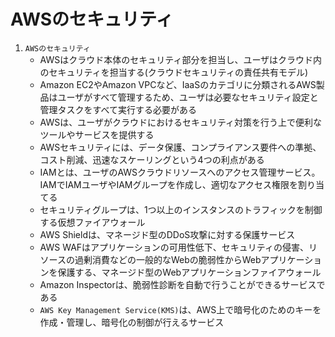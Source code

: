 # AWSのセキュリティ

1. `AWSのセキュリティ`
   - AWSはクラウド本体のセキュリティ部分を担当し、ユーザはクラウド内のセキュリティを担当する(クラウドセキュリティの責任共有モデル)
   - Amazon EC2やAmazon VPCなど、IaaSのカテゴリに分類されるAWS製品はユーザがすべて管理するため、ユーザは必要なセキュリティ設定と管理タスクをすべて実行する必要がある
   - AWSは、ユーザがクラウドにおけるセキュリティ対策を行う上で便利なツールやサービスを提供する
   - AWSセキュリティには、データ保護、コンプライアンス要件への準拠、コスト削減、迅速なスケーリングという4つの利点がある
   - IAMとは、ユーザのAWSクラウドリソースへのアクセス管理サービス。IAMでIAMユーザやIAMグループを作成し、適切なアクセス権限を割り当てる
   - セキュリティグループは、1つ以上のインスタンスのトラフィックを制御する仮想ファイアウォール
   - AWS Shieldは、マネージド型のDDoS攻撃に対する保護サービス
   - AWS WAFはアプリケーションの可用性低下、セキュリティの侵害、リソースの過剰消費などの一般的なWebの脆弱性からWebアプリケーションを保護する、マネージド型のWebアプリケーションファイアウォール
   - Amazon Inspectorは、脆弱性診断を自動で行うことができるサービスである
   - `AWS Key Management Service(KMS)`は、AWS上で暗号化のためのキーを作成・管理し、暗号化の制御が行えるサービス